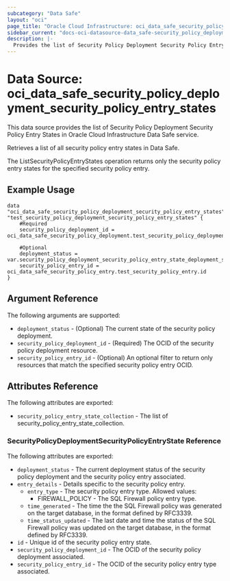```yaml
---
subcategory: "Data Safe"
layout: "oci"
page_title: "Oracle Cloud Infrastructure: oci_data_safe_security_policy_deployment_security_policy_entry_states"
sidebar_current: "docs-oci-datasource-data_safe-security_policy_deployment_security_policy_entry_states"
description: |-
  Provides the list of Security Policy Deployment Security Policy Entry States in Oracle Cloud Infrastructure Data Safe service
---
```


# Data Source: oci_data_safe_security_policy_deployment_security_policy_entry_states
This data source provides the list of Security Policy Deployment Security Policy Entry States in Oracle Cloud Infrastructure Data Safe service.

Retrieves a list of all security policy entry states in Data Safe.

The ListSecurityPolicyEntryStates operation returns only the security policy entry states for the specified security policy entry.


## Example Usage

```hcl
data "oci_data_safe_security_policy_deployment_security_policy_entry_states" "test_security_policy_deployment_security_policy_entry_states" {
	#Required
	security_policy_deployment_id = oci_data_safe_security_policy_deployment.test_security_policy_deployment.id

	#Optional
	deployment_status = var.security_policy_deployment_security_policy_entry_state_deployment_status
	security_policy_entry_id = oci_data_safe_security_policy_entry.test_security_policy_entry.id
}
```

## Argument Reference

The following arguments are supported:

* `deployment_status` - (Optional) The current state of the security policy deployment.
* `security_policy_deployment_id` - (Required) The OCID of the security policy deployment resource.
* `security_policy_entry_id` - (Optional) An optional filter to return only resources that match the specified security policy entry OCID.


## Attributes Reference

The following attributes are exported:

* `security_policy_entry_state_collection` - The list of security_policy_entry_state_collection.

### SecurityPolicyDeploymentSecurityPolicyEntryState Reference

The following attributes are exported:

* `deployment_status` - The current deployment status of the security policy deployment and the security policy entry associated.
* `entry_details` - Details specific to the security policy entry.
	* `entry_type` - The security policy entry type. Allowed values:
		* FIREWALL_POLICY - The SQL Firewall policy entry type. 
	* `time_generated` - The time the the SQL Firewall policy was generated on the target database, in the format defined by RFC3339.
	* `time_status_updated` - The last date and time the status of the SQL Firewall policy was updated on the target database, in the format defined by RFC3339.
* `id` - Unique id of the security policy entry state.
* `security_policy_deployment_id` - The OCID of the security policy deployment associated.
* `security_policy_entry_id` - The OCID of the security policy entry type associated.

